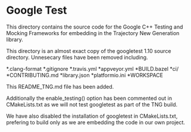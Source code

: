 # Google Test

This directory contains the source code for the Google C++ Testing and Mocking Frameworks for embedding in the Trajectory New Generation library.

This directory is an almost exact copy of the googletest 1.10 source directory.
Unnesecary files have been removed including.

*.clang-format
*.gitignore
*.travis.yml
*appveyor.yml
*BUILD.bazel
*ci/
*CONTRIBUTING.md
*library.json
*platformio.ini
*WORKSPACE

This README_TNG.md file has been added.

Additionally the enable_testing() option has been commented out in CMakeLists.txt as we will not test googletest as part of the TNG build.

We have also disabled the installation of googletest in CMakeLists.txt, prefering to build only as we are embedding the code in our own project.
